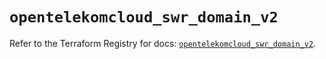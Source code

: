 # `opentelekomcloud_swr_domain_v2`

Refer to the Terraform Registry for docs: [`opentelekomcloud_swr_domain_v2`](https://registry.terraform.io/providers/opentelekomcloud/opentelekomcloud/1.36.47/docs/resources/swr_domain_v2).
